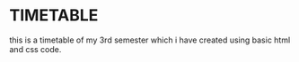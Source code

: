 # TIMETABLE
this is a timetable of my 3rd semester which i have created using basic html and css code.
